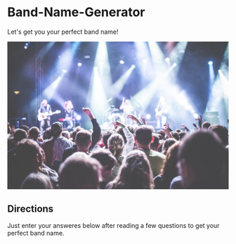 # Band-Name-Generator
Let's get you your perfect band name!

![Title screen](https://raw.githubusercontent.com/JLMart029/Band-Name-Generator/refs/heads/main/Main%20page.jpg)

## Directions
Just enter your answeres below after reading a few questions to get your perfect band name. 
